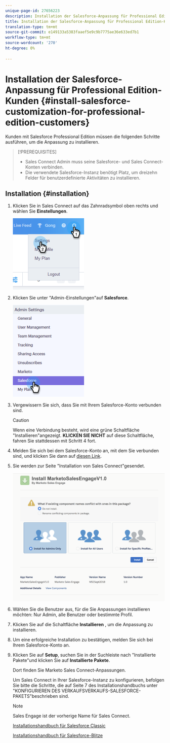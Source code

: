 ```yaml
---
unique-page-id: 27656223
description: Installation der Salesforce-Anpassung für Professional Edition-Kunden - Marketing Docs - Produktdokumentation
title: Installation der Salesforce-Anpassung für Professional Edition-Kunden
translation-type: tm+mt
source-git-commit: e149133a5383faaef5e9c9b7775ae36e633ed7b1
workflow-type: tm+mt
source-wordcount: '270'
ht-degree: 0%

---
```



# Installation der Salesforce-Anpassung für Professional Edition-Kunden {#install-salesforce-customization-for-professional-edition-customers}

Kunden mit Salesforce Professional Edition müssen die folgenden Schritte ausführen, um die Anpassung zu installieren.

>[!PREREQUISITES]
>
>* Sales Connect Admin muss seine Salesforce- und Sales Connect-Konten verbinden.
>* Die verwendete Salesforce-Instanz benötigt Platz, um dreizehn Felder für benutzerdefinierte Aktivitäten zu installieren.

>



## Installation {#installation}

1. Klicken Sie in Sales Connect auf das Zahnradsymbol oben rechts und wählen Sie **Einstellungen**.

   ![](assets/one-4.png)

1. Klicken Sie unter &quot;Admin-Einstellungen&quot;auf **Salesforce**.

   ![](assets/two-4.png)

1. Vergewissern Sie sich, dass Sie mit Ihrem Salesforce-Konto verbunden sind.

   >[!CAUTION]
   >
   >Wenn eine Verbindung besteht, wird eine grüne Schaltfläche &quot;Installieren&quot;angezeigt. **KLICKEN SIE NICHT** auf diese Schaltfläche, fahren Sie stattdessen mit Schritt 4 fort.

1. Melden Sie sich bei dem Salesforce-Konto an, mit dem Sie verbunden sind, und klicken Sie dann auf [diesen Link](http://login.salesforce.com/packaging/installPackage.apexp?p0=04t0b000001oWEZ).
1. Sie werden zur Seite &quot;Installation von Sales Connect&quot;gesendet.

   ![](assets/install-package.png)

1. Wählen Sie die Benutzer aus, für die Sie Anpassungen installieren möchten: Nur Admin, alle Benutzer oder bestimmte Profil.
1. Klicken Sie auf die Schaltfläche **Installieren** , um die Anpassung zu installieren.
1. Um eine erfolgreiche Installation zu bestätigen, melden Sie sich bei Ihrem Salesforce-Konto an.
1. Klicken Sie auf **Setup**, suchen Sie in der Suchleiste nach &quot;Installierte Pakete&quot;und klicken Sie auf **Installierte Pakete**.

   Dort finden Sie Marketo Sales Connect-Anpassungen.

   Um Sales Connect in Ihrer Salesforce-Instanz zu konfigurieren, befolgen Sie bitte die Schritte, die auf Seite 7 des Installationshandbuchs unter &quot;KONFIGURIEREN DES VERKAUFSVERKAUFS-SALESFORCE-PAKETS&quot;beschrieben sind.

   >[!NOTE]
   >
   >Sales Engage ist der vorherige Name für Sales Connect.

   [Installationshandbuch für Salesforce Classic](http://s3.amazonaws.com/tout-user-store/salesforce/assets/Marketo+Sales+Engage+For+Salesforce_+Installation+and+Success+Guide.pdf)

   [Installationshandbuch für Salesforce-Blitze](http://s3.amazonaws.com/tout-user-store/salesforce/assets/SF+Guide+for+Lightning.pdf)

